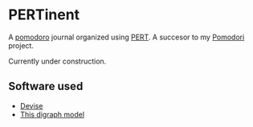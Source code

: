 # PERTinent

A [pomodoro](https://en.wikipedia.org/wiki/Pomodoro_Technique) journal organized using [PERT](https://en.wikipedia.org/wiki/Program_evaluation_and_review_technique). A succesor to my [Pomodori](https://github.com/voscarmv/pomodori) project.

Currently under construction.

## Software used

- [Devise](https://github.com/heartcombo/devise)
- [This digraph model](http://www.rixiform.com/2007/10/22/directed-graphs-in-ruby-on-rails/)
